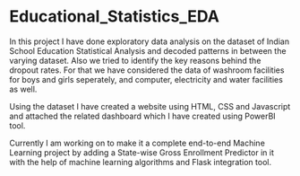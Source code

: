 # Educational_Statistics_EDA

In this project I have done exploratory data analysis on the dataset of Indian School Education Statistical Analysis and decoded patterns in between the varying dataset. 
Also we tried to identify the key reasons behind the dropout rates. For that we have considered the data of washroom facilities for boys and girls seperately, and computer, 
electricity and water facilities as well.

Using the dataset I have created a website using HTML, CSS and Javascript and attached the related dashboard which I have created using PowerBI tool.

Currently I am working on to make it a complete end-to-end Machine Learning project by adding a State-wise Gross Enrollment Predictor in it with the help of machine learning algorithms and Flask integration tool.

